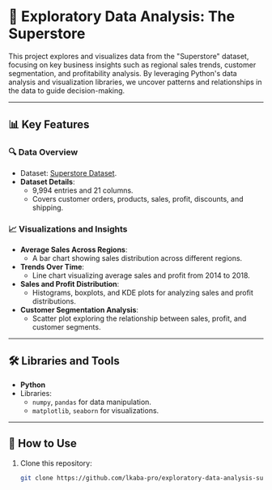 # 🏪 Exploratory Data Analysis: The Superstore  

This project explores and visualizes data from the "Superstore" dataset, focusing on key business insights such as regional sales trends, customer segmentation, and profitability analysis. By leveraging Python's data analysis and visualization libraries, we uncover patterns and relationships in the data to guide decision-making.  

---

## 📊 Key Features  

### 🔍 Data Overview  
- Dataset: [Superstore Dataset](https://www.kaggle.com/datasets/vivek468/superstore-dataset-final).  
- **Dataset Details**:  
  - 9,994 entries and 21 columns.  
  - Covers customer orders, products, sales, profit, discounts, and shipping.  

### 📈 Visualizations and Insights  
- **Average Sales Across Regions**:  
  - A bar chart showing sales distribution across different regions.  
- **Trends Over Time**:  
  - Line chart visualizing average sales and profit from 2014 to 2018.  
- **Sales and Profit Distribution**:  
  - Histograms, boxplots, and KDE plots for analyzing sales and profit distributions.  
- **Customer Segmentation Analysis**:  
  - Scatter plot exploring the relationship between sales, profit, and customer segments.  

---

## 🛠️ Libraries and Tools  
- **Python**  
- Libraries:  
  - `numpy`, `pandas` for data manipulation.  
  - `matplotlib`, `seaborn` for visualizations.  

---

## 🚀 How to Use  

1. Clone this repository:  
   ```bash  
   git clone https://github.com/lkaba-pro/exploratory-data-analysis-superstore.git  

